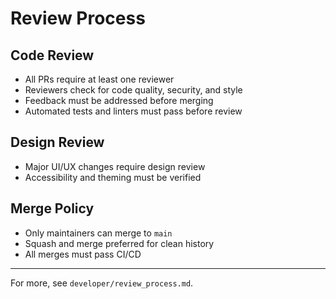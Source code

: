 # Review Process

## Code Review
- All PRs require at least one reviewer
- Reviewers check for code quality, security, and style
- Feedback must be addressed before merging
- Automated tests and linters must pass before review

## Design Review
- Major UI/UX changes require design review
- Accessibility and theming must be verified

## Merge Policy
- Only maintainers can merge to `main`
- Squash and merge preferred for clean history
- All merges must pass CI/CD

---

For more, see `developer/review_process.md`.
